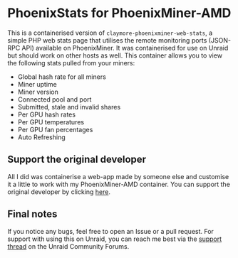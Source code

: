 # PhoenixStats for PhoenixMiner-AMD
This is a containerised version of `claymore-phoenixminer-web-stats`, a simple PHP web stats page that utilises the remote monitoring ports (JSON-RPC API) available on PhoenixMiner. It was containerised for use on Unraid but should work on other hosts as well. This container allows you to view the following stats pulled from your miners:

* Global hash rate for all miners
* Miner uptime
* Miner version
* Connected pool and port
* Submitted, stale and invalid shares
* Per GPU hash rates
* Per GPU temperatures
* Per GPU fan percentages
* Auto Refreshing
   
## Support the original developer

All I did was containerise a web-app made by someone else and customise it a little to work with my PhoenixMiner-AMD container. You can support the original developer by clicking [here](https://github.com/osmankuzucu/claymore-phoenixminer-web-stats#how-can-i-help).

## Final notes
If you notice any bugs, feel free to open an Issue or a pull request. For support with using this on Unraid, you can reach me best via the [support thread](https://forums.unraid.net/topic/104589-support-lnxd-phoenixminer-amd/) on the Unraid Community Forums.